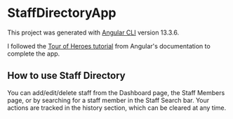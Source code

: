 # StaffDirectoryApp

This project was generated with [Angular CLI](https://github.com/angular/angular-cli) version 13.3.6.

I  followed the [Tour of Heroes tutorial](https://angular.io/tutorial) from Angular's documentation to complete the app.

## How to use Staff Directory 

You can add/edit/delete staff from the Dashboard page, the Staff Members page, or by searching for a staff member in the Staff Search bar. Your actions are tracked in the history section, which can be cleared at any time. 
